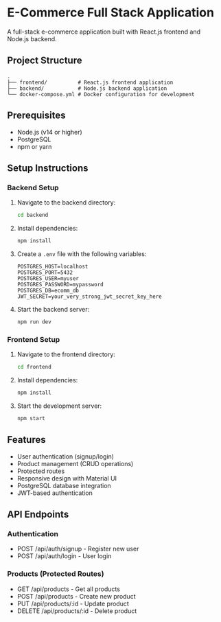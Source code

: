 # E-Commerce Full Stack Application

A full-stack e-commerce application built with React.js frontend and Node.js backend.

## Project Structure

```
.
├── frontend/          # React.js frontend application
├── backend/           # Node.js backend application
└── docker-compose.yml # Docker configuration for development
```

## Prerequisites

- Node.js (v14 or higher)
- PostgreSQL
- npm or yarn

## Setup Instructions

### Backend Setup

1. Navigate to the backend directory:
   ```bash
   cd backend
   ```

2. Install dependencies:
   ```bash
   npm install
   ```

3. Create a `.env` file with the following variables:
   ```
   POSTGRES_HOST=localhost
   POSTGRES_PORT=5432
   POSTGRES_USER=myuser
   POSTGRES_PASSWORD=mypassword
   POSTGRES_DB=ecomm_db
   JWT_SECRET=your_very_strong_jwt_secret_key_here
   ```

4. Start the backend server:
   ```bash
   npm run dev
   ```

### Frontend Setup

1. Navigate to the frontend directory:
   ```bash
   cd frontend
   ```

2. Install dependencies:
   ```bash
   npm install
   ```

3. Start the development server:
   ```bash
   npm start
   ```

## Features

- User authentication (signup/login)
- Product management (CRUD operations)
- Protected routes
- Responsive design with Material UI
- PostgreSQL database integration
- JWT-based authentication

## API Endpoints

### Authentication
- POST /api/auth/signup - Register new user
- POST /api/auth/login - User login

### Products (Protected Routes)
- GET /api/products - Get all products
- POST /api/products - Create new product
- PUT /api/products/:id - Update product
- DELETE /api/products/:id - Delete product 